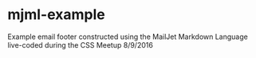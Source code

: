 # mjml-example
Example email footer constructed using the MailJet Markdown Language live-coded during the CSS Meetup 8/9/2016

